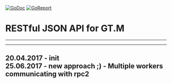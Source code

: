 [![GoDoc](https://godoc.org/github.com/szydell/rjgtm?status.svg)](https://godoc.org/github.com/szydell/rjgtm) [![GoReport](https://goreportcard.com/badge/github.com/szydell/rjgtm)](https://goreportcard.com/report/github.com/szydell/rjgtm)
# RESTful JSON API for GT.M
--------------------------------





--------------------------------
20.04.2017 - init<br />
25.06.2017 - new approach ;) - Multiple workers communicating with rpc2<br />
--------------------------------


